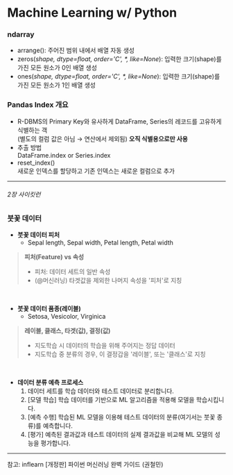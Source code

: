 # Machine Learning w/ Python

### **ndarray**
- arrange(): 주어진 범위 내에서 배열 자동 생성
- zeros(*shape, dtype=float, order='C', \*, like=None*): 입력한 크기(shape)를 가진 모든 원소가 0인 배열 생성 
- ones(*shape, dtype=float, order='C', \*, like=None*): 입력한 크기(shape)를 가진 모든 원소가 1인 배열 생성 

### Pandas Index 개요
- R-DBMS의 Primary Key와 유사하게 DataFrame, Series의 레코드를 고유하게 식별하는 객
<br>(별도의 컬럼 값은 아님 → 연산에서 제외됨) **오직 식별용으로만 사용**
- 추출 방법<br>DataFrame.index or Series.index
- reset_index()<br>새로운 인덱스를 할당하고 기존 인덱스는 새로운 컬럼으로 추가

***

###### 2장 사이킷런
### 붓꽃 데이터
- **붓꽃 데이터 피처**
  * Sepal length, Sepal width, Petal length, Petal width

> **피처(Feature) vs 속성**
> - 피처: 데이터 세트의 일반 속성
> - (@머신러닝) 타겟값을 제외한 나머지 속성을 '피처'로 지칭

<br>

- **붓꽃 데이터 품종(레이블)**
  * Setosa, Vesicolor, Virginica
> **레이블, 클래스, 타겟(값), 결정(값)**
> - 지도학습 시 데이터의 학습을 위해 주어지는 정답 데이터
> - 지도학습 중 분류의 경우, 이 결정갑을 '레이블', 또는 '클래스'로 지칭

<br>

- **데이터 분류 예측 프로세스**
  1. 데이터 세트를 학습 데이터와 테스트 데이터로 분리합니다.
  2. [모델 학습] 학습 데이터를 기반으로 ML 알고리즘을 적용해 모델을 학습시킵니다.
  3. [예측 수행] 학습된 ML 모델을 이용해 테스트 데이터의 분류(여기서는 붓꽃 종류)를 예측합니다.
  4. [평가] 예측된 결과값과 테스트 데이터의 실제 결과값을 비교해 ML 모델의 성능을 평가합니다.

***

참고: inflearn [개정판] 파이썬 머신러닝 완벽 가이드 (권철민)
